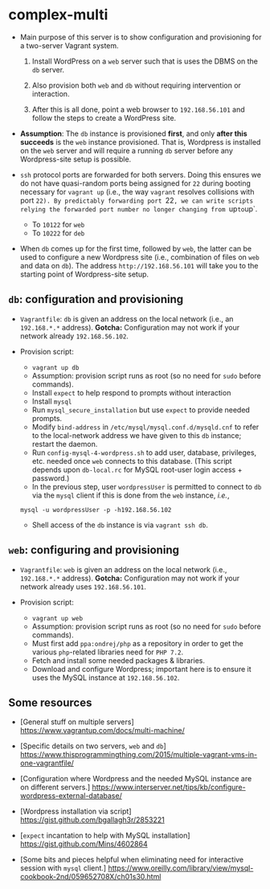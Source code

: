# complex-multi

* Main purpose of this server is to show configuration and
  provisioning for a two-server Vagrant system.

    1. Install WordPress on a `web` server
       such that is uses the DBMS on the `db` server.

    1. Also provision both `web` and `db` without requiring
       intervention or interaction.

    1. After this is all done, point a web browser to `192.168.56.101`
       and follow the steps to create a WordPress site.
    
* **Assumption**: The `db` instance is provisioned **first**, and only
**after this succeeds** is the `web` instance provisioned. That is,
Wordpress is installed on the `web` server and will require a running
`db` server before any Wordpress-site setup is possible.

* `ssh` protocol ports are forwarded for both servers.
Doing this ensures we do not have quasi-random ports being assigned
for `22` during booting necessary for `vagrant up` (i.e., the way
`vagrant` resolves collisions with port `22). By predictably
forwarding port `22`, we can write scripts relying the forwarded port
number no longer changing from `up` to `up`.

    * To `10122` for `web`
    * To `10222` for `deb`

* When `db` comes up for the first time, followed by `web`, the latter
  can be used to configure a new Wordpress site (i.e., combination of
  files on `web` and data on `db`). The address
  `http://192.168.56.101` will take you to the starting point of
  Wordpress-site setup.


## `db`: configuration and provisioning

* `Vagrantfile`: `db` is given an address on the local network (i.e.,
an `192.168.*.*` address). **Gotcha:** Configuration may not work if your
network already `192.168.56.102`.

* Provision script:
    * `vagrant up db`
    * Assumption: provision script runs as root (so no need for
      `sudo` before commands).
    * Install `expect` to help respond to prompts without interaction
    * Install `mysql`
    * Run `mysql_secure_installation` but use `expect` to provide
      needed prompts.
    * Modify `bind-address` in `/etc/mysql/mysql.conf.d/mysqld.cnf` to
      refer to the local-network address we have given to this `db`
      instance; restart the daemon.
    * Run `config-mysql-4-wordpress.sh` to add user, database,
      privileges, etc. needed once `web` connects to this database.
      (This script depends upon `db-local.rc` for MySQL root-user login
      access + password.)
    * In the previous step, user `wordpressUser` is permitted to
      connect to `db` via the `mysql` client if this is done
      from the `web` instance, *i.e.*,

    ```mysql -u wordpressUser -p -h192.168.56.102```

    * Shell access of the  `db` instance is via `vagrant ssh db`.


## `web`: configuring and provisioning

* `Vagrantfile`: `web` is given an address on the local network (i.e.,
`192.168.*.*` address). **Gotcha:** Configuration may not work if your
network already uses `192.168.56.101`.

* Provision script:
    * `vagrant up web`
    * Assumption: provision script runs as root (so no need for
      `sudo` before commands).
    * Must first add `ppa:ondrej/php` as a repository in order to get
      the various `php`-related libraries need for `PHP 7.2`.
    * Fetch and install some needed packages & libraries.
    * Download and configure Wordpress; important here is to
      ensure it uses the MySQL instance at `192.168.56.102`.
 

## Some resources

* [General stuff on multiple servers] https://www.vagrantup.com/docs/multi-machine/

* [Specific details on two servers, `web` and `db`]
https://www.thisprogrammingthing.com/2015/multiple-vagrant-vms-in-one-vagrantfile/

* [Configuration where Wordpress and the needed MySQL instance are on
different servers.]
https://www.interserver.net/tips/kb/configure-wordpress-external-database/

* [Wordpress installation via script] https://gist.github.com/bgallagh3r/2853221

* [`expect` incantation to help with MySQL installation]
https://gist.github.com/Mins/4602864

* [Some bits and pieces helpful when eliminating need for interactive
session with `mysql` client.]
https://www.oreilly.com/library/view/mysql-cookbook-2nd/059652708X/ch01s30.html
